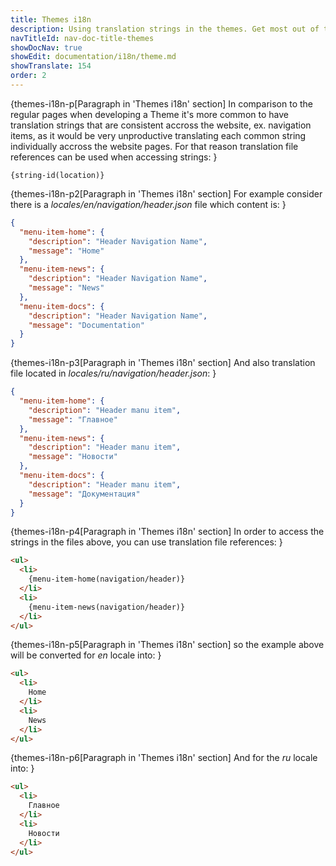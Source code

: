 ```yaml
---
title: Themes i18n
description: Using translation strings in the themes. Get most out of the <fix>CMintS</fix> Internationalization(i18n) tools.
navTitleId: nav-doc-title-themes
showDocNav: true
showEdit: documentation/i18n/theme.md
showTranslate: 154
order: 2
---
```


{themes-i18n-p[Paragraph in 'Themes i18n' section]
In comparison to the regular pages when developing a Theme it's more common to
have translation strings that are consistent accross the website, ex. navigation
items, as it would be very unproductive translating each common string
individually accross the website pages. For that reason translation file
references can be used when accessing strings:
}

```
{string-id(location)}
```

{themes-i18n-p2[Paragraph in 'Themes i18n' section]
For example consider there is a <fix>*locales/en/navigation/header.json*</fix>
file which content is:
}

```json
{
  "menu-item-home": {
    "description": "Header Navigation Name",
    "message": "Home"
  },
  "menu-item-news": {
    "description": "Header Navigation Name",
    "message": "News"
  },
  "menu-item-docs": {
    "description": "Header Navigation Name",
    "message": "Documentation"
  }
}
```

{themes-i18n-p3[Paragraph in 'Themes i18n' section]
And also translation file located in
<fix>*locales/ru/navigation/header.json*</fix>:
}

```json
{
  "menu-item-home": {
    "description": "Header manu item",
    "message": "Главное"
  },
  "menu-item-news": {
    "description": "Header manu item",
    "message": "Новости"
  },
  "menu-item-docs": {
    "description": "Header manu item",
    "message": "Документация"
  }
}
```

{themes-i18n-p4[Paragraph in 'Themes i18n' section]
In order to access the strings in the files above, you can use translation file
references:
}

```html
<ul>
  <li>
    {menu-item-home(navigation/header)}
  </li>
  <li>
    {menu-item-news(navigation/header)}
  </li>
</ul>
```

{themes-i18n-p5[Paragraph in 'Themes i18n' section]
so the example above will be converted for <fix>*en*</fix> locale into:
}

```html
<ul>
  <li>
    Home
  </li>
  <li>
    News
  </li>
</ul>
```

{themes-i18n-p6[Paragraph in 'Themes i18n' section]
And for the <fix>*ru*</fix> locale into:
}

```html
<ul>
  <li>
    Главное
  </li>
  <li>
    Новости
  </li>
</ul>
```
